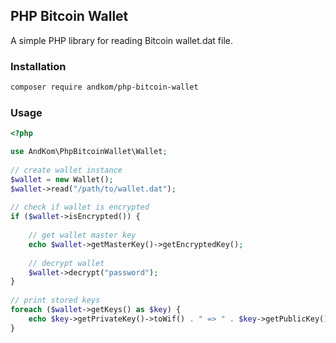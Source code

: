 ## PHP Bitcoin Wallet

A simple PHP library for reading Bitcoin wallet.dat file.

### Installation

```bash
composer require andkom/php-bitcoin-wallet
```

### Usage

```PHP
<?php

use AndKom\PhpBitcoinWallet\Wallet;
 
// create wallet instance
$wallet = new Wallet();
$wallet->read("/path/to/wallet.dat");
 
// check if wallet is encrypted
if ($wallet->isEncrypted()) {
 
    // get wallet master key
    echo $wallet->getMasterKey()->getEncryptedKey();
     
    // decrypt wallet
    $wallet->decrypt("password");
}
 
// print stored keys
foreach ($wallet->getKeys() as $key) {
    echo $key->getPrivateKey()->toWif() . " => " . $key->getPublicKey()->getAddress()->getAddress() . "\n";
}
```